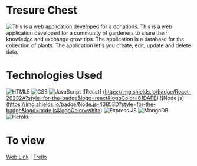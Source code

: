# Tresure Chest
![This is a web application developed for a donations.](https://imgur.com/a/vWxDLUH)
This is a web application developed for a community of gardeners to share their knowledge and exchange grow tips. The application is a database 
for the collection of plants. The application let's you create, edit, update and delete data.
# Technologies Used
![HTML5](https://img.shields.io/badge/HTML5-E34F26?style=for-the-badge&logo=html5&logoColor=white)
![CSS](https://img.shields.io/badge/CSS-239120?&style=for-the-badge&logo=css3&logoColor=white)
![JavaScript](https://img.shields.io/badge/JavaScript-F7DF1E?style=for-the-badge&logo=javascript&logoColor=black)
![React] (https://img.shields.io/badge/React-20232A?style=for-the-badge&logo=react&logoColor=61DAFB)
![Node js] (https://img.shields.io/badge/Node.js-43853D?style=for-the-badge&logo=node.js&logoColor=white)
![Express.JS](https://img.shields.io/badge/Express.js-404D59?style=for-the-badge)
![MongoDB](https://img.shields.io/badge/MongoDB-4EA94B?style=for-the-badge&logo=mongodb&logoColor=white)
![Heroku](https://img.shields.io/badge/Heroku-430098?style=for-the-badge&logo=heroku&logoColor=white)

# To view
[Web Link](https://treasure-chest.herokuapp.com/) |
[Trello](https://trello.com/b/GNC670tB/treasure-chest)